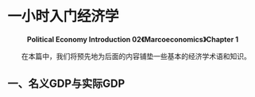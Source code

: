 # 一小时入门经济学
<center><strong>Political Economy Introduction 02《Marcoeconomics》Chapter 1</strong></center>

&emsp;&emsp;在本篇中，我们将预先地为后面的内容铺垫一些基本的经济学术语和知识。

## 一、名义GDP与实际GDP